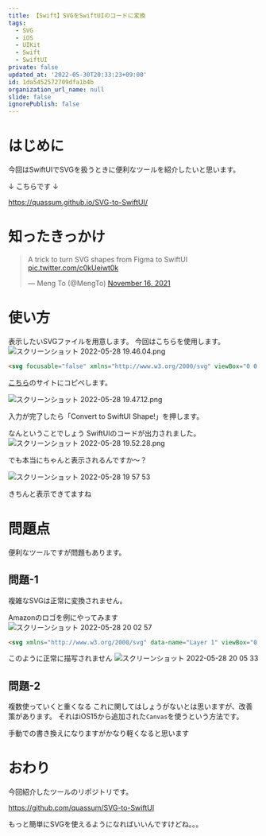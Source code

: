 ```yaml
---
title: 【Swift】SVGをSwiftUIのコードに変換
tags:
  - SVG
  - iOS
  - UIKit
  - Swift
  - SwiftUI
private: false
updated_at: '2022-05-30T20:33:23+09:00'
id: 1da5452572709dfa1b4b
organization_url_name: null
slide: false
ignorePublish: false
---
```

# はじめに
今回はSwiftUIでSVGを扱うときに便利なツールを紹介したいと思います。

↓ こちらです ↓

https://quassum.github.io/SVG-to-SwiftUI/

# 知ったきっかけ
<blockquote class="twitter-tweet"><p lang="en" dir="ltr">A trick to turn SVG shapes from Figma to SwiftUI <a href="https://t.co/c0kUeiwt0k">pic.twitter.com/c0kUeiwt0k</a></p>&mdash; Meng To (@MengTo) <a href="https://twitter.com/MengTo/status/1460610442146066436?ref_src=twsrc%5Etfw">November 16, 2021</a></blockquote> <script async src="https://platform.twitter.com/widgets.js" charset="utf-8"></script>

# 使い方
表示したいSVGファイルを用意します。
今回はこちらを使用します。
![スクリーンショット 2022-05-28 19.46.04.png](https://qiita-image-store.s3.ap-northeast-1.amazonaws.com/0/1745371/82e28f37-d953-cc4c-5d81-62b491beaaae.png)
```html
<svg focusable="false" xmlns="http://www.w3.org/2000/svg" viewBox="0 0 24 24"><path d="M12 2C6.48 2 2 6.48 2 12s4.48 10 10 10 10-4.48 10-10S17.52 2 12 2zm1 17h-2v-2h2v2zm2.07-7.75l-.9.92C13.45 12.9 13 13.5 13 15h-2v-.5c0-1.1.45-2.1 1.17-2.83l1.24-1.26c.37-.36.59-.86.59-1.41 0-1.1-.9-2-2-2s-2 .9-2 2H8c0-2.21 1.79-4 4-4s4 1.79 4 4c0 .88-.36 1.68-.93 2.25z"></path></svg>
```

[こちら](https://quassum.github.io/SVG-to-SwiftUI/)のサイトにコピペします。

![スクリーンショット 2022-05-28 19.47.12.png](https://qiita-image-store.s3.ap-northeast-1.amazonaws.com/0/1745371/8aae48b5-7e41-1628-d73d-8056fd14f6e7.png)

入力が完了したら「Convert to SwiftUI Shape!」を押します。

なんということでしょう
SwiftUIのコードが出力されました。
![スクリーンショット 2022-05-28 19.52.28.png](https://qiita-image-store.s3.ap-northeast-1.amazonaws.com/0/1745371/d3715f01-7ac1-3e2f-4d9c-3a0a0e855ec8.png)

でも本当にちゃんと表示されるんですか〜？

<img alt="スクリーンショット 2022-05-28 19 57 53" src="https://user-images.githubusercontent.com/84154073/170822540-8a237f27-241a-4804-b340-f873a7a1cac8.png">

きちんと表示できてますね

# 問題点
便利なツールですが問題もあります。
## 問題-1
複雑なSVGは正常に変換されません。

Amazonのロゴを例にやってみます
<img alt="スクリーンショット 2022-05-28 20 02 57" src="https://user-images.githubusercontent.com/84154073/170822724-3922b13c-cf90-4c7f-9c93-abe1280368a4.png">
```html
<svg xmlns="http://www.w3.org/2000/svg" data-name="Layer 1" viewBox="0 0 24 24"><path fill="#000000" d="M1.04,17.52q.1-.16.32-.02a21.3078,21.3078,0,0,0,10.88,2.9,21.52431,21.52431,0,0,0,7.74-1.46q.1-.04.29-.12t.27-.12a.35611.35611,0,0,1,.47.12q.17.24-.11.44-.36.26-.92.6a14.99023,14.99023,0,0,1-3.84,1.58A16.1749,16.1749,0,0,1,12,22a16.01714,16.01714,0,0,1-5.9-1.09,16.24638,16.24638,0,0,1-4.98-3.07.273.273,0,0,1-.12-.2A.215.215,0,0,1,1.04,17.52Zm6.02-5.7a4.03628,4.03628,0,0,1,.68-2.36A4.19676,4.19676,0,0,1,9.6,7.98a10.06288,10.06288,0,0,1,2.66-.66q.54-.06,1.76-.16V6.82a3.56151,3.56151,0,0,0-.28-1.72,1.49917,1.49917,0,0,0-1.32-.6h-.16a2.18852,2.18852,0,0,0-1.14.42,1.63936,1.63936,0,0,0-.62,1,.50779.50779,0,0,1-.4.46L7.8,6.1q-.34-.08-.34-.36a.58734.58734,0,0,1,.02-.14A3.83352,3.83352,0,0,1,9.15,2.96,6.26811,6.26811,0,0,1,12.26,2h.5a5.05441,5.05441,0,0,1,3.56,1.18,3.81,3.81,0,0,1,.37.43,3.8746,3.8746,0,0,1,.27.41,2.09844,2.09844,0,0,1,.18.52q.08.34.12.47a2.85611,2.85611,0,0,1,.06.56q.02.43.02.51v4.84a2.86841,2.86841,0,0,0,.15.95,2.47465,2.47465,0,0,0,.29.62q.14.19.46.61a.59856.59856,0,0,1,.12.32.346.346,0,0,1-.16.28q-1.66,1.44-1.8,1.56a.557.557,0,0,1-.58.04q-.28-.24-.49-.46t-.3-.32a4.46629,4.46629,0,0,1-.29-.39q-.2-.29-.28-.39a4.91083,4.91083,0,0,1-2.2,1.52,6.03757,6.03757,0,0,1-1.68.2,3.50454,3.50454,0,0,1-2.53-.95A3.553,3.553,0,0,1,7.06,11.82Zm3.44-.4a1.89505,1.89505,0,0,0,.39,1.25,1.29375,1.29375,0,0,0,1.05.47,1.022,1.022,0,0,0,.17-.02,1.02168,1.02168,0,0,1,.15-.02,2.03262,2.03262,0,0,0,1.3-1.08,3.13045,3.13045,0,0,0,.33-.83,3.80062,3.80062,0,0,0,.12-.73q.01-.28.01-.92v-.5a7.28689,7.28689,0,0,0-1.76.16A2.1441,2.1441,0,0,0,10.5,11.42Zm8.4,6.44a.62647.62647,0,0,1,.12-.16,3.13921,3.13921,0,0,1,.96-.46,6.52032,6.52032,0,0,1,1.48-.22,1.19457,1.19457,0,0,1,.38.02q.9.08,1.08.3a.65471.65471,0,0,1,.08.36v.14a4.55955,4.55955,0,0,1-.38,1.65,3.84046,3.84046,0,0,1-1.06,1.53.302.302,0,0,1-.18.08.17736.17736,0,0,1-.08-.02q-.12-.06-.06-.22a7.63215,7.63215,0,0,0,.74-2.42.51274.51274,0,0,0-.08-.32q-.2-.24-1.12-.24-.34,0-.8.04-.5.06-.92.12A.23166.23166,0,0,1,18.9,18a.06531.06531,0,0,1-.02-.08A.15332.15332,0,0,1,18.9,17.86Z"/></svg>
```
このように正常に描写されません
<img alt="スクリーンショット 2022-05-28 20 05 33" src="https://user-images.githubusercontent.com/84154073/170822825-9ae8618f-e7e5-41de-bf14-38c75a53a377.png">

## 問題-2
複数使っていくと重くなる
これに関してはしょうがないとは思いますが、改善策があります。
それはiOS15から追加された`Canvas`を使うという方法です。

手動での書き換えになりますがかなり軽くなると思います

# おわり
今回紹介したツールのリポジトリです。

https://github.com/quassum/SVG-to-SwiftUI


もっと簡単にSVGを使えるようになればいいんですけどね。。。
